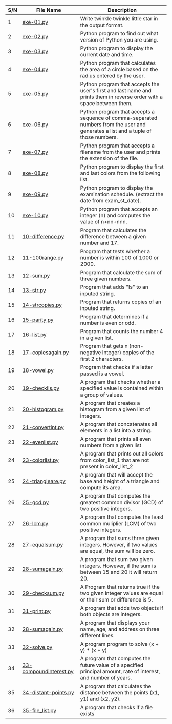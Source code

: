 | S/N | File Name | Description                                                                                                            |
| --- | --------- |------------------------------------------------------------------------------------------------------------------------|
| 1   | [exe-01.py](https://github.com/B-Akapo/python-exercises/blob/main/basic-1/exe-01.py) | Write twinkle twinkle little star in the output format.                                                                |
| 2   | [exe-02.py](https://github.com/B-Akapo/python-exercises/blob/main/basic-1/exe-02.py) | Python program to find out what version of Python you are using.                                                       |
| 3   | [exe-03.py](https://github.com/B-Akapo/python-exercises/blob/main/basic-1/exe-03.py) | Python program to display the current date and time.                                                                   |
| 4   | [exe-04.py](https://github.com/B-Akapo/python-exercises/blob/main/basic-1/exe-04.py) | Python program that calculates the area of a circle based on the radius entered by the user.                           |
| 5   | [exe-05.py](https://github.com/B-Akapo/python-exercises/blob/main/basic-1/exe-05.py) | Python program that accepts the user's first and last name and prints them in reverse order with a space between them. |
| 6   | [exe-06.py](https://github.com/B-Akapo/python-exercises/blob/main/basic-1/exe-06.py) | Python program that accepts a sequence of comma-separated numbers from the user and generates a list and a tuple of those numbers.|
| 7   | [exe-07.py](https://github.com/B-Akapo/python-exercises/blob/main/basic-1/exe-07.py) | Python program that accepts a filename from the user and prints the extension of the file.                                                                 |
| 8   | [exe-08.py](https://github.com/B-Akapo/python-exercises/blob/main/basic-1/exe-08.py) | Python program to display the first and last colors from the following list.                                                |
| 9   | [exe-09.py](https://github.com/B-Akapo/python-exercises/blob/main/basic-1/exe-09.py) | Python program to display the examination schedule. (extract the date from exam_st_date).                                                                   |
| 10   | [exe-10.py](https://github.com/B-Akapo/python-exercises/blob/main/basic-1/exe-10.py) | Python program that accepts an integer (n) and computes the value of n+nn+nnn.                                                                              |
| 11   | [10-difference.py](https://github.com/B-Akapo/exercises/blob/main/python-basic-1/10-difference.py) | Program that calculates the difference between a given number and 17.                                                  |
| 12   | [11-100range.py](https://github.com/B-Akapo/exercises/blob/main/python-basic-1/11-100range.py) | Program that tests whether a number is within 100 of 1000 or 2000.                                                     |
| 13   | [12-sum.py](https://github.com/B-Akapo/exercises/blob/main/python-basic-1/12-sum.py) | Program that calculate the sum of three given numbers.                                                                 |
| 14   | [13-str.py](https://github.com/B-Akapo/exercises/blob/main/python-basic-1/13-str.py) | Program that adds "Is" to an inputed string.                                                                           |
| 15   | [14-strcopies.py](https://github.com/B-Akapo/exercises/blob/main/python-basic-1/14-strcopies.py) | Program that returns copies of an inputed string.                                                                      |
| 16   | [15-parity.py](https://github.com/B-Akapo/exercises/blob/main/python-basic-1/15-parity.py) | Program that determines if a number is even or odd.                                                                    |
| 17   | [16-list.py](https://github.com/B-Akapo/exercises/blob/main/python-basic-1/16-list.py) | Program that counts the number 4 in a given list.                                                                      |
| 18   |[17-copiesagain.py](https://github.com/B-Akapo/exercises/blob/main/python-basic-1/17-copiesagain.py) | Program that gets n (non-negative integer) copies of the first 2 characters.                                           |
| 19   | [18-vowel.py](https://github.com/B-Akapo/exercises/blob/main/python-basic-1/18-vowel.py) | Program that checks if a letter passed is a vowel.                                                                     |
| 20   | [19-checklis.py](https://github.com/B-Akapo/exercises/blob/main/python-basic-1/19-checklist.py) | A program that checks whether a specified value is contained within a group of values.                                 |
| 21  | [20-histogram.py](https://github.com/B-Akapo/exercises/blob/main/python-basic-1/20-histogram.py)| A program that creates a histogram from a given list of integers.                                                      |
| 22  | [21-convertint.py](https://github.com/B-Akapo/exercises/blob/main/python-basic-1/21-convertint.py) | A program that concatenates all elements in a list into a string.                                                      |
| 23  | [22-evenlist.py](https://github.com/B-Akapo/exercises/blob/main/python-basic-1/22-evenlist.py) | A program that prints all even numbers from a given list                                                               |
| 24 | [23-colorlist.py](https://github.com/B-Akapo/exercises/blob/main/python-basic-1/23-colorlist.py) | A program that prints out all colors from color_list_1 that are not present in color_list_2                            |
| 25   | [24-triangleare.py](https://github.com/B-Akapo/exercises/blob/main/python-basic-1/24-trianglearea.py) | A program that will accept the base and height of a triangle and compute its area.                                     |
| 26   | [25-gcd.py](https://github.com/B-Akapo/exercises/blob/main/python-basic-1/25-gcd.py) | A program that computes the greatest common divisor (GCD) of two positive integers.                                    |
| 27  | [26-lcm.py](https://github.com/B-Akapo/exercises/blob/main/python-basic-1/26-lcm.py) | A program that computes the least common muliplier (LCM) of two positive integers.                                     |
| 28 | [27-equalsum.py](https://github.com/B-Akapo/exercises/blob/main/python-basic-1/27-equalsum.py) | A program that sums three given integers. However, if two values are equal, the sum will be zero.                      |
| 29 | [28-sumagain.py](https://github.com/B-Akapo/exercises/blob/main/python-basic-1/28-sumagain.py) | A program that sum two given integers. However, if the sum is between 15 and 20 it will return 20.                     |
| 30 | [29-checksum.py](https://github.com/B-Akapo/exercises/blob/main/python-basic-1/29-checksum.py) | A Program that returns true if the two given integer values are equal or their sum or difference is 5.                 |
| 31 | [31-print.py](https://github.com/B-Akapo/exercises/blob/main/python-basic-1/31-print.py) | A program that adds two objects if both objects are integers.                                                          |
| 32 | [28-sumagain.py](https://github.com/B-Akapo/exercises/blob/main/python-basic-1/28-sumagain.py) | A program that displays your name, age, and address on three different lines.                                          |
| 33 | [32-solve.py](https://github.com/B-Akapo/exercises/blob/main/python-basic-1/32-solve.py) | A program program to solve (x + y) * (x + y)                                                                           |
| 34 | [33-compoundinterest.py](https://github.com/B-Akapo/exercises/blob/main/python-basic-1/33-compoundinterest.py) | A program that computes the future value of a specified principal amount, rate of interest, and number of years.       |
| 35 | [34-distant-points.py](https://github.com/B-Akapo/exercises/blob/main/python-basic-1/34-distant-points.py) | A program that calculates the distance between the points (x1, y1) and (x2, y2).                                       |
| 36 | [35-file_list.py](https://github.com/B-Akapo/exercises/blob/main/python-basic-1/35-file_list.py) | A program that checks if a file exists                                                                                 |




